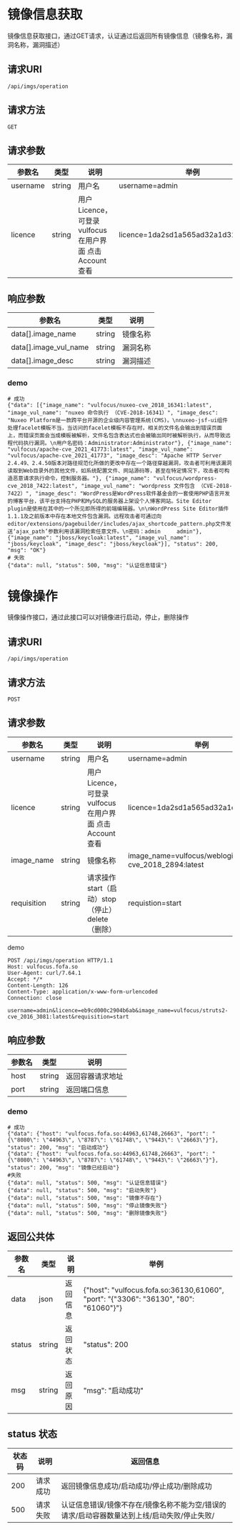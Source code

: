 # 镜像信息获取

镜像信息获取接口，通过GET请求，认证通过后返回所有镜像信息（镜像名称，漏洞名称，漏洞描述）

## 请求URI

`/api/imgs/operation  `

## 请求方法

`GET`

## 请求参数

| 参数名   | 类型   | 说明                                                   | 举例                                |
| -------- | ------ | ------------------------------------------------------ | ----------------------------------- |
| username | string | 用户名                                                 | username=admin                      |
| licence  | string | 用户Licence，可登录vulfocus在用户界面 点击 Account查看 | licence=1da2sd1a565ad32a1d32a1sd32a |

## 响应参数

| 参数名                | 类型   | 说明     |
| --------------------- | ------ | -------- |
| data[].image_name     | string | 镜像名称 |
| data[].image_vul_name | string | 漏洞名称 |
| data[].image_desc     | string | 漏洞描述 |

### demo

```
# 成功
{"data": [{"image_name": "vulfocus/nuxeo-cve_2018_16341:latest", "image_vul_name": "nuxeo 命令执行 （CVE-2018-16341）", "image_desc": "Nuxeo Platform是一款跨平台开源的企业级内容管理系统(CMS)。\nnuxeo-jsf-ui组件处理facelet模板不当，当访问的facelet模板不存在时，相关的文件名会输出到错误页面上，而错误页面会当成模板被解析，文件名包含表达式也会被输出同时被解析执行，从而导致远程代码执行漏洞。\n用户名密码：Administrator:Administrator"}, {"image_name": "vulfocus/apache-cve_2021_41773:latest", "image_vul_name": "vulfocus/apache-cve_2021_41773", "image_desc": "Apache HTTP Server 2.4.49、2.4.50版本对路径规范化所做的更改中存在一个路径穿越漏洞，攻击者可利用该漏洞读取到Web目录外的其他文件，如系统配置文件、网站源码等，甚至在特定情况下，攻击者可构造恶意请求执行命令，控制服务器。"}, {"image_name": "vulfocus/wordpress-cve_2018_7422:latest", "image_vul_name": "wordpress 文件包含 （CVE-2018-7422）", "image_desc": "WordPress是WordPress软件基金会的一套使用PHP语言开发的博客平台，该平台支持在PHP和MySQL的服务器上架设个人博客网站。Site Editor plugin是使用在其中的一个所见即所得的前端编辑器。\n\nWordPress Site Editor插件1.1.1及之前版本中存在本地文件包含漏洞。远程攻击者可通过向editor/extensions/pagebuilder/includes/ajax_shortcode_pattern.php文件发送‘ajax_path’参数利用该漏洞检索任意文件。\n密码：admin     admin"}, {"image_name": "jboss/keycloak:latest", "image_vul_name": "jboss/keycloak", "image_desc": "jboss/keycloak"}], "status": 200, "msg": "OK"}
# 失败
{"data": null, "status": 500, "msg": "认证信息错误"}
```

# 镜像操作

镜像操作接口，通过此接口可以对镜像进行启动，停止，删除操作

## 请求URI

`/api/imgs/operation  `

## 请求方法

`POST`

## 请求参数

| 参数名      | 类型   | 说明                                                   | 举例                                              |
| ----------- | ------ | ------------------------------------------------------ | ------------------------------------------------- |
| username    | string | 用户名                                                 | username=admin                                    |
| licence     | string | 用户Licence，可登录vulfocus在用户界面 点击 Account查看 | licence=1da2sd1a565ad32a1d32a1sd32a               |
| image_name  | string | 镜像名称                                               | image_name=vulfocus/weblogic-cve_2018_2894:latest |
| requisition | string | 请求操作 start（启动）stop（停止）delete（删除）       | requistion=start                                  |

demo

```
POST /api/imgs/operation HTTP/1.1
Host: vulfocus.fofa.so
User-Agent: curl/7.64.1
Accept: */*
Content-Length: 126
Content-Type: application/x-www-form-urlencoded
Connection: close

username=admin&licence=eb9cd000c2904b6ab&image_name=vulfocus/struts2-cve_2016_3081:latest&requisition=start
```

## 响应参数

| 参数名 | 类型   | 说明             |
| ------ | ------ | ---------------- |
| host   | string | 返回容器请求地址 |
| port   | string | 返回端口信息     |

### demo

```
# 成功
{"data": {"host": "vulfocus.fofa.so:44963,61748,26663", "port": "{\"8080\": \"44963\", \"8787\": \"61748\", \"9443\": \"26663\"}"}, "status": 200, "msg": "启动成功"}
{"data": {"host": "vulfocus.fofa.so:44963,61748,26663", "port": "{\"8080\": \"44963\", \"8787\": \"61748\", \"9443\": \"26663\"}"}, "status": 200, "msg": "镜像已经启动"}
#失败
{"data": null, "status": 500, "msg": "认证信息错误"}
{"data": null, "status": 500, "msg": "启动失败"}
{"data": null, "status": 500, "msg": "镜像不存在"}
{"data": null, "status": 500, "msg": "停止镜像失败"}
{"data": null, "status": 500, "msg": "删除镜像失败"}

```



## 返回公共体

| 参数名 | 类型   | 说明     | 举例                                                         |
| ------ | ------ | -------- | ------------------------------------------------------------ |
| data   | json   | 返回信息 | {"host": "vulfocus.fofa.so:36130,61060", "port": "{\"3306\": \"36130\", \"80\": \"61060\"}"} |
| status | string | 返回状态 | "status": 200                                                |
| msg    | string | 返回原因 | "msg": "启动成功"                                            |

## status 状态

| 状态码 | 说明     | 返回信息                                                     |
| ------ | -------- | ------------------------------------------------------------ |
| 200    | 请求成功 | 返回镜像信息成功/启动成功/停止成功/删除成功                  |
| 500    | 请求失败 | 认证信息错误/镜像不存在/镜像名称不能为空/错误的请求/启动容器数量达到上线/启动失败/停止失败/ |

